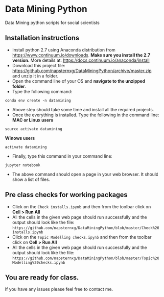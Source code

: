 # Data Mining Python
Data Mining python scripts for social scientists

## Installation instructions
* Install python 2.7 using Anaconda distribution from https://www.continuum.io/downloads. **Make sure you install the 2.7 version**. More details at: https://docs.continuum.io/anaconda/install
* Download this project file: https://github.com/napsternxg/DataMiningPython/archive/master.zip and unzip it in a folder. 
* Open the command line of your OS and **navigate to the unzipped folder**. 
* Type the following command:
```
conda env create -n datamining
```
* Above step should take some time and install all the required projects.
* Once the everything is installed. Type the following in the command line:
**MAC or Linux users**
```
source activate datamining
```

**Winows users**
```
activate datamining
```

* Finally, type this command in your command line:
```
jupyter notebook
```

* The above command should open a page in your web browser. It should show a list of files. 


## Pre class checks for working packages
* Click on the `Check installs.ipynb` and then from the toolbar click on **Cell > Run All**
* All the cells in the given web page should run successfully and the output should look like the file: `https://github.com/napsternxg/DataMiningPython/blob/master/Check%20installs.ipynb`
* Click on the `Topic Modelling checks.ipynb` and then from the toolbar click on **Cell > Run All**
* All the cells in the given web page should run successfully and the output should look like the file: `https://github.com/napsternxg/DataMiningPython/blob/master/Topic%20Modelling%20checks.ipynb`

## You are ready for class. 
If you have any issues please feel free to contact me. 
